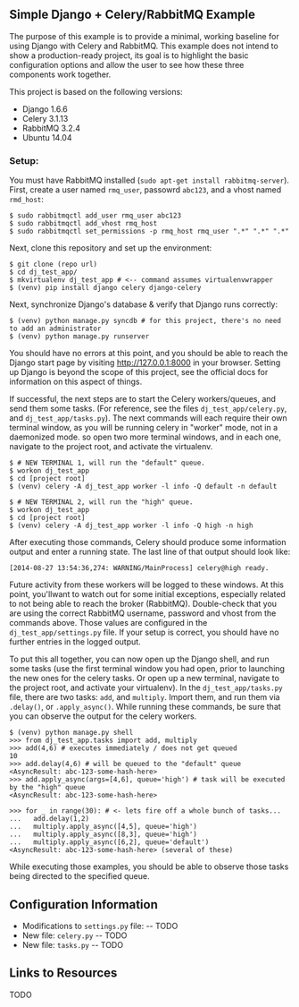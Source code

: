 ## Simple Django + Celery/RabbitMQ Example

The purpose of this example is to provide a minimal, working baseline for using Django with Celery and RabbitMQ. This example does not intend to show a production-ready project, its goal is to highlight the basic configuration options and allow the user to see how these three components work together. 

This project is based on the following versions:

- Django 1.6.6
- Celery 3.1.13
- RabbitMQ 3.2.4
- Ubuntu 14.04

### Setup:

You must have RabbitMQ installed (`sudo apt-get install rabbitmq-server`). First, create a user named `rmq_user`, passowrd `abc123`, and a vhost named `rmd_host`:

    $ sudo rabbitmqctl add_user rmq_user abc123
    $ sudo rabbitmqctl add_vhost rmq_host
    $ sudo rabbitmqctl set_permissions -p rmq_host rmq_user ".*" ".*" ".*"

Next, clone this repository and set up the environment:

    $ git clone (repo url) 
    $ cd dj_test_app/
    $ mkvirtualenv dj_test_app # <-- command assumes virtualenvwrapper
    $ (venv) pip install django celery django-celery

Next, synchronize Django's database & verify that Django runs correctly:

    $ (venv) python manage.py syncdb # for this project, there's no need to add an administrator
    $ (venv) python manage.py runserver

You should have no errors at this point, and you should be able to reach the Django start page by visiting http://127.0.0.1:8000 in your browser. Setting up Django is beyond the scope of this project, see the official docs for information on this aspect of things.

If successful, the next steps are to start the Celery workers/queues, and send them some tasks. (For reference, see the files `dj_test_app/celery.py`, and `dj_test_app/tasks.py`). The next commands will each require their own terminal window, as you will be running celery in "worker" mode, not in a daemonized mode. so open two more terminal windows, and in each one, navigate to the project root, and activate the virtualenv.

    $ # NEW TERMINAL 1, will run the "default" queue.
    $ workon dj_test_app
    $ cd [project root]
    $ (venv) celery -A dj_test_app worker -l info -Q default -n default

    $ # NEW TERMINAL 2, will run the "high" queue.
    $ workon dj_test_app
    $ cd [project root]
    $ (venv) celery -A dj_test_app worker -l info -Q high -n high

After executing those commands, Celery should produce some information output and enter a running state. The last line of that output should look like:

    [2014-08-27 13:54:36,274: WARNING/MainProcess] celery@high ready.

Future activity from these workers will be logged to these windows. At this point, you'llwant to watch out for some initial exceptions, especially related to not being able to reach the broker (RabbitMQ). Double-check that you are using the correct RabbitMQ username, password and vhost from the commands above. Those values are configured in the `dj_test_app/settings.py` file. If your setup is correct, you should have no further entries in the logged output.

To put this all together, you can now open up the Django shell, and run some tasks (use the first terminal window you had open, prior to launching the new ones for the celery tasks. Or open up a new terminal, navigate to the project root, and activate your virtualenv). In the `dj_test_app/tasks.py` file, there are two tasks: `add`, and `multiply`. Import them, and run them via `.delay()`, or `.apply_async()`. While running these commands, be sure that you can observe the output for the celery workers.

    $ (venv) python manage.py shell
    >>> from dj_test_app.tasks import add, multiply
    >>> add(4,6) # executes immediately / does not get queued
    10
    >>> add.delay(4,6) # will be queued to the "default" queue
    <AsyncResult: abc-123-some-hash-here>
    >>> add.apply_async(args=[4,6], queue='high') # task will be executed by the "high" queue
    <AsyncResult: abc-123-some-hash-here>

    >>> for _ in range(30): # <- lets fire off a whole bunch of tasks...
    ...   add.delay(1,2)    
    ...   multiply.apply_async([4,5], queue='high')
    ...   multiply.apply_async([8,3], queue='high')
    ...   multiply.apply_async([6,2], queue='default')
    <AsyncResult: abc-123-some-hash-here> (several of these)

While executing those examples, you should be able to observe those tasks being directed to the specified queue. 

## Configuration Information

- Modifications to `settings.py` file:
-- TODO
- New file: `celery.py`
-- TODO
- New file: `tasks.py`
-- TODO

## Links to Resources

TODO
